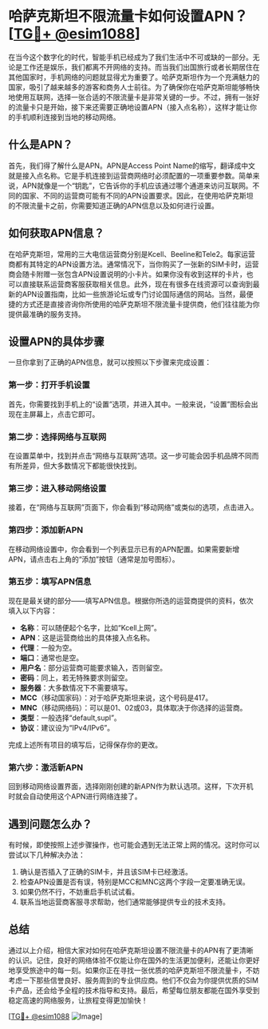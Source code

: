 # 哈萨克斯坦不限流量卡如何设置APN？[[TG💪+ @esim1088](https://t.me/s/esim1088)]

在当今这个数字化的时代，智能手机已经成为了我们生活中不可或缺的一部分。无论是工作还是娱乐，我们都离不开网络的支持。而当我们出国旅行或者长期居住在其他国家时，手机网络的问题就显得尤为重要了。哈萨克斯坦作为一个充满魅力的国家，吸引了越来越多的游客和商务人士前往。为了确保你在哈萨克斯坦能够畅快地使用互联网，选择一张合适的不限流量卡是非常关键的一步。不过，拥有一张好的流量卡只是开始，接下来还需要正确地设置APN（接入点名称），这样才能让你的手机顺利连接到当地的移动网络。

## 什么是APN？

首先，我们得了解什么是APN。APN是Access Point Name的缩写，翻译成中文就是接入点名称。它是手机连接到运营商网络时必须配置的一项重要参数。简单来说，APN就像是一个“钥匙”，它告诉你的手机应该通过哪个通道来访问互联网。不同的国家、不同的运营商可能有不同的APN设置要求。因此，在使用哈萨克斯坦的不限流量卡之前，你需要知道正确的APN信息以及如何进行设置。

## 如何获取APN信息？

在哈萨克斯坦，常用的三大电信运营商分别是Kcell、Beeline和Tele2。每家运营商都有其特定的APN设置方法。通常情况下，当你购买了一张新的SIM卡时，运营商会随卡附赠一张包含APN设置说明的小卡片。如果你没有收到这样的卡片，也可以直接联系运营商客服获取相关信息。此外，现在有很多在线资源可以查询到最新的APN设置指南，比如一些旅游论坛或专门讨论国际通信的网站。当然，最便捷的方式还是直接咨询你所使用的哈萨克斯坦不限流量卡提供商，他们往往能为你提供最准确的服务支持。

## 设置APN的具体步骤

一旦你拿到了正确的APN信息，就可以按照以下步骤来完成设置：

### 第一步：打开手机设置
首先，你需要找到手机上的“设置”选项，并进入其中。一般来说，“设置”图标会出现在主屏幕上，点击它即可。

### 第二步：选择网络与互联网
在设置菜单中，找到并点击“网络与互联网”选项。这一步可能会因手机品牌不同而有所差异，但大多数情况下都能很快找到。

### 第三步：进入移动网络设置
接着，在“网络与互联网”页面下，你会看到“移动网络”或类似的选项，点击进入。

### 第四步：添加新APN
在移动网络设置中，你会看到一个列表显示已有的APN配置。如果需要新增APN，请点击右上角的“添加”按钮（通常是加号图标）。

### 第五步：填写APN信息
现在是最关键的部分——填写APN信息。根据你所选的运营商提供的资料，依次填入以下内容：
- **名称**：可以随便起个名字，比如“Kcell上网”。
- **APN**：这是运营商给出的具体接入点名称。
- **代理**：一般为空。
- **端口**：通常也是空。
- **用户名**：部分运营商可能要求输入，否则留空。
- **密码**：同上，若无特殊要求则留空。
- **服务器**：大多数情况下不需要填写。
- **MCC**（移动国家码）：对于哈萨克斯坦来说，这个号码是417。
- **MNC**（移动网络码）：可以是01、02或03，具体取决于你选择的运营商。
- **类型**：一般选择“default,supl”。
- **协议**：建议设为“IPv4/IPv6”。

完成上述所有项目的填写后，记得保存你的更改。

### 第六步：激活新APN
回到移动网络设置界面，选择刚刚创建的新APN作为默认选项。这样，下次开机时就会自动使用这个APN进行网络连接了。

## 遇到问题怎么办？

有时候，即使按照上述步骤操作，也可能会遇到无法正常上网的情况。这时你可以尝试以下几种解决办法：
1. 确认是否插入了正确的SIM卡，并且该SIM卡已经激活。
2. 检查APN设置是否有误，特别是MCC和MNC这两个字段一定要准确无误。
3. 如果仍然不行，不妨重启手机试试看。
4. 联系当地运营商客服寻求帮助，他们通常能够提供专业的技术支持。

## 总结

通过以上介绍，相信大家对如何在哈萨克斯坦设置不限流量卡的APN有了更清晰的认识。记住，良好的网络体验不仅能让你在国外的生活更加便利，还能让你更好地享受旅途中的每一刻。如果你正在寻找一张优质的哈萨克斯坦不限流量卡，不妨考虑一下那些信誉良好、服务周到的专业供应商。他们不仅会为你提供优质的SIM卡产品，还会给予全程的技术指导和支持。最后，希望每位朋友都能在国外享受到稳定高速的网络服务，让旅程变得更加愉快！

[[TG💪+ @esim1088](https://t.me/s/esim1088) ![Image](https://i.postimg.cc/4NQfJmqS/Snipaste-2025-05-13-00-14-12.png)]